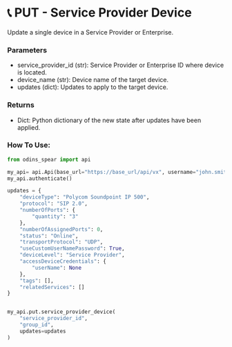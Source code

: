 # 📞 PUT - Service Provider Device

Update a single device in a Service Provider or Enterprise.

### Parameters&#x20;

* service\_provider\_id (str): Service Provider or Enterprise ID where device is located. &#x20;
* device\_name (str): Device name of the target device.&#x20;
* updates (dict): Updates to apply to the target device.

### Returns

* Dict: Python dictionary of the new state after updates have been applied.

### How To Use:

```python
from odins_spear import api

my_api= api.Api(base_url="https://base_url/api/vx", username="john.smith", password="ODIN_INSTANCE_1")
my_api.authenticate()

updates = {
    "deviceType": "Polycom Soundpoint IP 500",
    "protocol": "SIP 2.0",
    "numberOfPorts": {
        "quantity": "3"
    },
    "numberOfAssignedPorts": 0,
    "status": "Online",
    "transportProtocol": "UDP",
    "useCustomUserNamePassword": True,
    "deviceLevel": "Service Provider",
    "accessDeviceCredentials": {
        "userName": None
    },
    "tags": [],
    "relatedServices": []
}


my_api.put.service_provider_device(
    "service_provider_id",
    "group_id",
    updates=updates
)
```
